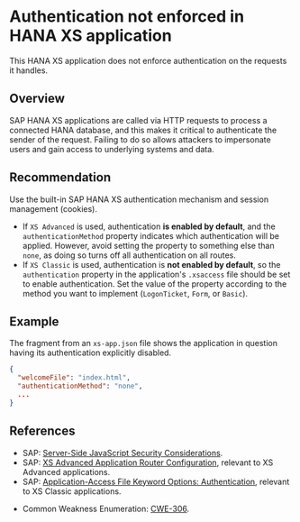 # Authentication not enforced in HANA XS application

This HANA XS application does not enforce authentication on the requests it handles.

## Overview

SAP HANA XS applications are called via HTTP requests to process a connected HANA database, and this makes it critical to authenticate the sender of the request. Failing to do so allows attackers to impersonate users and gain access to underlying systems and data.

## Recommendation

Use the built-in SAP HANA XS authentication mechanism and session management (cookies).
- If `XS Advanced` is used, authentication **is enabled by default**, and the `authenticationMethod` property indicates which authentication will be applied. However, avoid setting the property to something else than `none`, as doing so turns off all authentication on all routes.
- If `XS Classic` is used, authentication is **not enabled by default**, so the `authentication` property in the application's `.xsaccess` file should be set to enable authentication. Set the value of the property according to the method you want to implement (`LogonTicket`, `Form`, or `Basic`).

## Example

The fragment from an `xs-app.json` file shows the application in question having its authentication explicitly disabled.

```json
{
  "welcomeFile": "index.html",
  "authenticationMethod": "none",
  ...
}
```

## References

- SAP: [Server-Side JavaScript Security Considerations](https://help.sap.com/docs/SAP_HANA_PLATFORM/d89d4595fae647eabc14002c0340a999/2040c1b7e478448cb9904c55ac06cac8.html).
- SAP: [XS Advanced Application Router Configuration](https://help.sap.com/docs/SAP_HANA_PLATFORM/4505d0bdaf4948449b7f7379d24d0f0d/5f77e58ec01b46f6b64ee1e2afe3ead7.html#authenticationmethod), relevant to XS Advanced applications.
- SAP: [Application-Access File Keyword Options: Authentication](https://help.sap.com/docs/SAP_HANA_PLATFORM/b3d0daf2a98e49ada00bf31b7ca7a42e/a9fc5c220d744180850996e2f5d34d6c.html?version=2.0.03&locale=en-US#authentication), relevant to XS Classic applications.
* Common Weakness Enumeration: [CWE-306](https://cwe.mitre.org/data/definitions/306.html).
